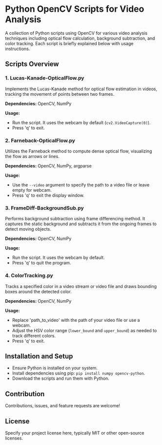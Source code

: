 # Python OpenCV Scripts for Video Analysis

A collection of Python scripts using OpenCV for various video analysis techniques including optical flow calculation, background subtraction, and color tracking. Each script is briefly explained below with usage instructions.

## Scripts Overview

### 1. Lucas-Kanade-OpticalFlow.py

Implements the Lucas-Kanade method for optical flow estimation in videos, tracking the movement of points between two frames.

**Dependencies:** OpenCV, NumPy

**Usage:**
- Run the script. It uses the webcam by default (`cv2.VideoCapture(0)`).
- Press 'q' to exit.

### 2. Farneback-OpticalFlow.py

Utilizes the Farneback method to compute dense optical flow, visualizing the flow as arrows or lines.

**Dependencies:** OpenCV, NumPy, argparse

**Usage:**
- Use the `--video` argument to specify the path to a video file or leave empty for webcam.
- Press 'q' to exit the display window.

### 3. FrameDiff-BackgroundSub.py

Performs background subtraction using frame differencing method. It captures the static background and subtracts it from the ongoing frames to detect moving objects.

**Dependencies:** OpenCV, NumPy

**Usage:**
- Run the script. It uses the webcam by default.
- Press 'q' to quit the program.

### 4. ColorTracking.py

Tracks a specified color in a video stream or video file and draws bounding boxes around the detected color.

**Dependencies:** OpenCV, NumPy

**Usage:**
- Replace 'path_to_video' with the path of your video file or use a webcam.
- Adjust the HSV color range (`lower_bound` and `upper_bound`) as needed to track different colors.
- Press 'q' to exit.

## Installation and Setup

- Ensure Python is installed on your system.
- Install dependencies using pip: `pip install numpy opencv-python`.
- Download the scripts and run them with Python.

## Contribution

Contributions, issues, and feature requests are welcome!

## License

Specify your project license here, typically MIT or other open-source licenses.
